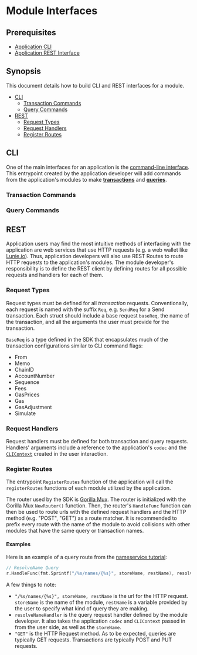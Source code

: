 # Module Interfaces

## Prerequisites
* [Application CLI](.//interfaces/cli.md)
* [Application REST Interface](.//interfaces/cli.md)

## Synopsis

This document details how to build CLI and REST interfaces for a module.
- [CLI](#cli)
  + [Transaction Commands](#tx-commands)
  + [Query Commands](#query-commands)
- [REST](#rest)
  + [Request Types](#request-types)
  + [Request Handlers](#request-handlers)
  + [Register Routes](#register-routes)

## CLI

One of the main interfaces for an application is the [command-line interface](../interfaces/cli.md). This entrypoint created by the application developer will add commands from the application's modules to make [**transactions**](../core/transactions.md) and [**queries**]().  

### Transaction Commands

### Query Commands

## REST

Application users may find the most intuitive methods of interfacing with the application are web services that use HTTP requests (e.g. a web wallet like [Lunie.io](lunie.io)). Thus, application developers will also use REST Routes to route HTTP requests to the application's modules. The module developer's responsibility is to define the REST client by defining routes for all possible requests and handlers for each of them.

### Request Types

Request types must be defined for all *transaction* requests. Conventionally, each request is named with the suffix `Req`, e.g. `SendReq` for a Send transaction. Each struct should include a base request `baseReq`, the name of the transaction, and all the arguments the user must provide for the transaction.

`BaseReq` is a type defined in the SDK that encapsulates much of the transaction configurations similar to CLI command flags:

* From
*	Memo
*	ChainID
*	AccountNumber
*	Sequence
*	Fees
*	GasPrices
*	Gas  
*	GasAdjustment
*	Simulate      

### Request Handlers

Request handlers must be defined for both transaction and query requests. Handlers' arguments include a reference to the application's `codec` and the [`CLIContext`](../interfaces/query-lifecycle.md#clicontext) created in the user interaction.

### Register Routes

The entrypoint `RegisterRoutes` function of the application will call the  `registerRoutes` functions of each module utilized by the application.

The router used by the SDK is [Gorilla Mux](https://github.com/gorilla/mux). The router is initialized with the Gorilla Mux `NewRouter()` function. Then, the router's `HandleFunc` function can then be used to route urls with the defined request handlers and the HTTP method (e.g. "POST", "GET") as a route matcher. It is recommended to prefix every route with the name of the module to avoid collisions with other modules that have the same query or transaction names.


#### Examples

Here is an example of a query route from the [nameservice tutorial](https://cosmos.network/docs/tutorial/rest.html):

``` go
// ResolveName Query
r.HandleFunc(fmt.Sprintf("/%s/names/{%s}", storeName, restName), resolveNameHandler(cdc, cliCtx, storeName)).Methods("GET")
```

A few things to note:

* `"/%s/names/{%s}", storeName, restName` is the url for the HTTP request. `storeName` is the name of the module, `restName` is a variable provided by the user to specify what kind of query they are making.
* `resolveNameHandler` is the query request handler defined by the module developer. It also takes the application `codec` and `CLIContext` passed in from the user side, as well as the `storeName`.
* `"GET"` is the HTTP Request method. As to be expected, queries are typically GET requests. Transactions are typically POST and PUT requests.

